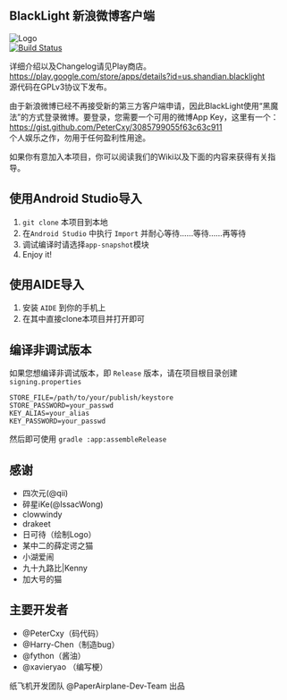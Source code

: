 BlackLight 新浪微博客户端
---
![Logo](https://raw.githubusercontent.com/PaperAirplane-Dev-Team/BlackLight/master/logo.png)  
[![Build Status](https://travis-ci.org/PaperAirplane-Dev-Team/BlackLight.svg?branch=master)](https://travis-ci.org/PaperAirplane-Dev-Team/BlackLight)  

详细介绍以及Changelog请见Play商店。 <https://play.google.com/store/apps/details?id=us.shandian.blacklight>  
源代码在GPLv3协议下发布。

由于新浪微博已经不再接受新的第三方客户端申请，因此BlackLight使用“黑魔法”的方式登录微博。要登录，您需要一个可用的微博App Key，这里有一个：<https://gist.github.com/PeterCxy/3085799055f63c63c911>  
个人娱乐之作，勿用于任何盈利性用途。  

如果你有意加入本项目，你可以阅读我们的Wiki以及下面的内容来获得有关指导。  

使用Android Studio导入
---
1. `git clone` 本项目到本地
2. 在`Android Studio` 中执行 `Import` 并耐心等待……等待……再等待
3. 调试编译时请选择`app-snapshot`模块
4. Enjoy it!

使用AIDE导入
---
1. 安装 `AIDE` 到你的手机上
2. 在其中直接clone本项目并打开即可

编译非调试版本
---
如果您想编译非调试版本，即 `Release` 版本，请在项目根目录创建 `signing.properties`

```
STORE_FILE=/path/to/your/publish/keystore
STORE_PASSWORD=your_passwd
KEY_ALIAS=your_alias
KEY_PASSWORD=your_passwd
```

然后即可使用 `gradle :app:assembleRelease`


感谢
---
* 四次元(@qii)  
* 碎星iKe(@IssacWong)  
* clowwindy  
* drakeet  
* 日可待（绘制Logo）  
* 某中二的薛定谔之猫
* 小湖爱闹
* 九十九路比|Kenny  
* 加大号的猫


主要开发者
---
* @PeterCxy（码代码）  
* @Harry-Chen（制造bug）  
* @fython（酱油）  
* @xavieryao （编写梗）

纸飞机开发团队 @PaperAirplane-Dev-Team 出品
